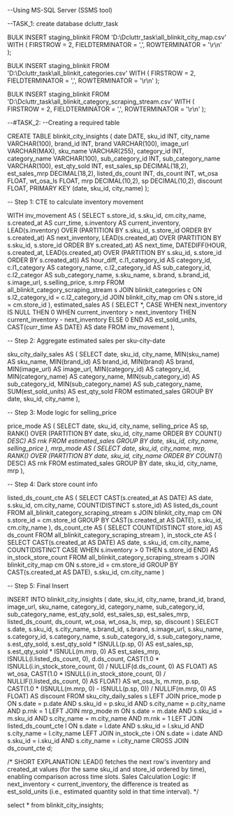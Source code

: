 --Using MS-SQL Server (SSMS tool)

--TASK_1:
create database dcluttr_task

BULK INSERT staging_blinkit
FROM 'D:\Dcluttr_task\all_blinkit_city_map.csv'
WITH (
    FIRSTROW = 2,
    FIELDTERMINATOR = ',',
    ROWTERMINATOR = '\r\n'
);

BULK INSERT staging_blinkit
FROM 'D:\Dcluttr_task\all_blinkit_categories.csv'
WITH (
    FIRSTROW = 2,
    FIELDTERMINATOR = ',',
    ROWTERMINATOR = '\r\n'
);


BULK INSERT staging_blinkit
FROM 'D:\Dcluttr_task\all_blinkit_category_scraping_stream.csv'
WITH (
    FIRSTROW = 2,
    FIELDTERMINATOR = ',',
    ROWTERMINATOR = '\r\n'
);


--#TASK_2:
--Creating a required table

CREATE TABLE blinkit_city_insights (
    date                DATE,
    sku_id              INT,
    city_name           VARCHAR(100),
    brand_id            INT,
    brand               VARCHAR(100),
    image_url           VARCHAR(MAX),
    sku_name            VARCHAR(255),
    category_id         INT,
    category_name       VARCHAR(100),
    sub_category_id     INT,
    sub_category_name   VARCHAR(100),
    est_qty_sold        INT,
    est_sales_sp        DECIMAL(18,2),
    est_sales_mrp       DECIMAL(18,2),
    listed_ds_count     INT,
    ds_count            INT,
    wt_osa              FLOAT,
    wt_osa_ls           FLOAT,
    mrp                 DECIMAL(10,2),
    sp                  DECIMAL(10,2),
    discount            FLOAT,
    PRIMARY KEY (date, sku_id, city_name)
);


-- Step 1: CTE to calculate inventory movement

WITH inv_movement AS (
    SELECT
        s.store_id,
        s.sku_id,
        cm.city_name,
        s.created_at AS curr_time,
        s.inventory AS current_inventory,
        LEAD(s.inventory) OVER (PARTITION BY s.sku_id, s.store_id ORDER BY s.created_at) AS next_inventory,
        LEAD(s.created_at) OVER (PARTITION BY s.sku_id, s.store_id ORDER BY s.created_at) AS next_time,
        DATEDIFF(HOUR, s.created_at, LEAD(s.created_at) OVER (PARTITION BY s.sku_id, s.store_id ORDER BY s.created_at)) AS hour_diff,
        c.l1_category_id AS category_id,
        c.l1_category AS category_name,
        c.l2_category_id AS sub_category_id,
        c.l2_categor AS sub_category_name,
        s.sku_name,
        s.brand,
        s.brand_id,
        s.image_url,
        s.selling_price,
        s.mrp
    FROM all_blinkit_category_scraping_stream s
    JOIN blinkit_categories c ON s.l2_category_id = c.l2_category_id
    JOIN blinkit_city_map cm ON s.store_id = cm.store_id
),
estimated_sales AS (
    SELECT
        *,
        CASE 
            WHEN next_inventory IS NULL THEN 0
            WHEN current_inventory > next_inventory THEN current_inventory - next_inventory
            ELSE 0
        END AS est_sold_units,
        CAST(curr_time AS DATE) AS date
    FROM inv_movement
),

-- Step 2: Aggregate estimated sales per sku-city-date

sku_city_daily_sales AS (
    SELECT
        date,
        sku_id,
        city_name,
        MIN(sku_name) AS sku_name,
        MIN(brand_id) AS brand_id,
        MIN(brand) AS brand,
        MIN(image_url) AS image_url,
        MIN(category_id) AS category_id,
        MIN(category_name) AS category_name,
        MIN(sub_category_id) AS sub_category_id,
        MIN(sub_category_name) AS sub_category_name,
        SUM(est_sold_units) AS est_qty_sold
    FROM estimated_sales
    GROUP BY date, sku_id, city_name
),

-- Step 3: Mode logic for selling_price

price_mode AS (
    SELECT
        date,
        sku_id,
        city_name,
        selling_price AS sp,
        RANK() OVER (PARTITION BY date, sku_id, city_name ORDER BY COUNT(*) DESC) AS rnk
    FROM estimated_sales
    GROUP BY date, sku_id, city_name, selling_price
),
mrp_mode AS (
    SELECT
        date,
        sku_id,
        city_name,
        mrp,
        RANK() OVER (PARTITION BY date, sku_id, city_name ORDER BY COUNT(*) DESC) AS rnk
    FROM estimated_sales
    GROUP BY date, sku_id, city_name, mrp
),

-- Step 4: Dark store count info

listed_ds_count_cte AS (
    SELECT 
        CAST(s.created_at AS DATE) AS date,
        s.sku_id,
        cm.city_name,
        COUNT(DISTINCT s.store_id) AS listed_ds_count
    FROM all_blinkit_category_scraping_stream s
    JOIN blinkit_city_map cm ON s.store_id = cm.store_id
    GROUP BY CAST(s.created_at AS DATE), s.sku_id, cm.city_name
),
ds_count_cte AS (
    SELECT COUNT(DISTINCT store_id) AS ds_count
    FROM all_blinkit_category_scraping_stream
),
in_stock_cte AS (
    SELECT
        CAST(s.created_at AS DATE) AS date,
        s.sku_id,
        cm.city_name,
        COUNT(DISTINCT CASE WHEN s.inventory > 0 THEN s.store_id END) AS in_stock_store_count
    FROM all_blinkit_category_scraping_stream s
    JOIN blinkit_city_map cm ON s.store_id = cm.store_id
    GROUP BY CAST(s.created_at AS DATE), s.sku_id, cm.city_name
)

-- Step 5: Final Insert

INSERT INTO blinkit_city_insights (
    date, sku_id, city_name, brand_id, brand, image_url, sku_name,
    category_id, category_name, sub_category_id, sub_category_name,
    est_qty_sold, est_sales_sp, est_sales_mrp,
    listed_ds_count, ds_count, wt_osa, wt_osa_ls,
    mrp, sp, discount
)
SELECT
    s.date,
    s.sku_id,
    s.city_name,
    s.brand_id,
    s.brand,
    s.image_url,
    s.sku_name,
    s.category_id,
    s.category_name,
    s.sub_category_id,
    s.sub_category_name,
    s.est_qty_sold,
    s.est_qty_sold * ISNULL(p.sp, 0) AS est_sales_sp,
    s.est_qty_sold * ISNULL(m.mrp, 0) AS est_sales_mrp,
    ISNULL(l.listed_ds_count, 0),
    d.ds_count,
    CAST(1.0 * ISNULL(i.in_stock_store_count, 0) / NULLIF(d.ds_count, 0) AS FLOAT) AS wt_osa,
    CAST(1.0 * ISNULL(i.in_stock_store_count, 0) / NULLIF(l.listed_ds_count, 0) AS FLOAT) AS wt_osa_ls,
    m.mrp,
    p.sp,
    CAST(1.0 * (ISNULL(m.mrp, 0) - ISNULL(p.sp, 0)) / NULLIF(m.mrp, 0) AS FLOAT) AS discount
FROM sku_city_daily_sales s
LEFT JOIN price_mode p ON s.date = p.date AND s.sku_id = p.sku_id AND s.city_name = p.city_name AND p.rnk = 1
LEFT JOIN mrp_mode m ON s.date = m.date AND s.sku_id = m.sku_id AND s.city_name = m.city_name AND m.rnk = 1
LEFT JOIN listed_ds_count_cte l ON s.date = l.date AND s.sku_id = l.sku_id AND s.city_name = l.city_name
LEFT JOIN in_stock_cte i ON s.date = i.date AND s.sku_id = i.sku_id AND s.city_name = i.city_name
CROSS JOIN ds_count_cte d;

/*
SHORT EXPLANATION:
LEAD() fetches the next row's inventory and created_at values (for the same sku_id and store_id ordered by time), enabling comparison across time slots.
Sales Calculation Logic: If next_inventory < current_inventory, the difference is treated as est_sold_units (i.e., estimated quantity sold in that time interval).
*/

select * from blinkit_city_insights;
